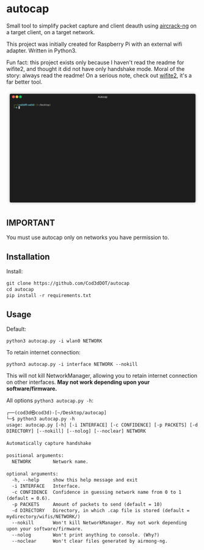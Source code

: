 # autocap

Small tool to simplify packet capture and client deauth using [aircrack-ng](https://www.aircrack-ng.org/) on a target client, on a target network.

This project was initially created for Raspberry Pi with an external wifi adapter.
Written in Python3.

Fun fact: this project exists only because I haven't read the readme for wifite2, and thought it did not have only handshake mode. Moral of the story: always read the readme! On a serious note, check out [wifite2](https://github.com/derv82/wifite2), it's a far better tool.

![autocap demo](/demo/autocap_demo.gif)

## IMPORTANT

You must use autocap only on networks you have permission to.

## Installation

Install:
```
git clone https://github.com/Cod3dDOT/autocap
cd autocap
pip install -r requirements.txt
```

## Usage

Default:
```
python3 autocap.py -i wlan0 NETWORK
```
To retain internet connection:
```
python3 autocap.py -i interface NETWORK --nokill
```
This will not kill NetworkManager, allowing you to retain internet connection on other interfaces. <b>May not work depending upon your software/firmware.</b>

All options ```python3 autocap.py -h```:
```
┌──(cod3d㉿cod3d)-[~/Desktop/autocap]
└─$ python3 autocap.py -h
usage: autocap.py [-h] [-i INTERFACE] [-c CONFIDENCE] [-p PACKETS] [-d DIRECTORY] [--nokill] [--nolog] [--noclear] NETWORK

Automatically capture handshake

positional arguments:
  NETWORK        Network name.

optional arguments:
  -h, --help     show this help message and exit
  -i INTERFACE   Interface.
  -c CONFIDENCE  Confidence in guessing network name from 0 to 1 (default = 0.6).
  -p PACKETS     Amount of packets to send (default = 10)
  -d DIRECTORY   Directory, in which .cap file is stored (default = mydirectory/wifis/NETWORK/)
  --nokill       Won't kill NetworkManager. May not work depending upon your software/firmware.
  --nolog        Won't print anything to console. (Why?)
  --noclear      Won't clear files generated by airmong-ng.
 ```
